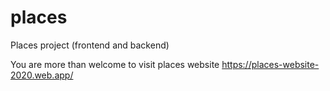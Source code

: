 # places
Places project (frontend and backend) 

You are more than welcome to visit places website https://places-website-2020.web.app/
